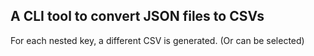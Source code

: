 ## A CLI tool to convert JSON files to CSVs 

For each nested key, a different CSV is generated. (Or can be selected)